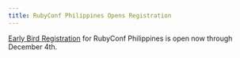 ```yaml
---
title: RubyConf Philippines Opens Registration
---
```


[Early Bird Registration][r] for RubyConf Philippines is open now through
December 4th.

[r]: https://www.ticketbase.com/events/rubyconf-philippines-2015
